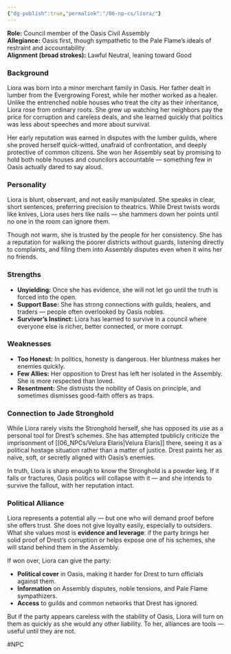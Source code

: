 ```yaml
---
{"dg-publish":true,"permalink":"/06-np-cs/liora/"}
---
```


**Role:** Council member of the Oasis Civil Assembly  
**Allegiance:** Oasis first, though sympathetic to the Pale Flame’s ideals of restraint and accountability  
**Alignment (broad strokes):** Lawful Neutral, leaning toward Good

### Background

Liora was born into a minor merchant family in Oasis. Her father dealt in lumber from the Evergrowing Forest, while her mother worked as a healer. Unlike the entrenched noble houses who treat the city as their inheritance, Liora rose from ordinary roots. She grew up watching her neighbors pay the price for corruption and careless deals, and she learned quickly that politics was less about speeches and more about survival.

Her early reputation was earned in disputes with the lumber guilds, where she proved herself quick-witted, unafraid of confrontation, and deeply protective of common citizens. She won her Assembly seat by promising to hold both noble houses and councilors accountable — something few in Oasis actually dared to say aloud.

### Personality

Liora is blunt, observant, and not easily manipulated. She speaks in clear, short sentences, preferring precision to theatrics. While Drest twists words like knives, Liora uses hers like nails — she hammers down her points until no one in the room can ignore them.

Though not warm, she is trusted by the people for her consistency. She has a reputation for walking the poorer districts without guards, listening directly to complaints, and filing them into Assembly disputes even when it wins her no friends.

### Strengths

- **Unyielding:** Once she has evidence, she will not let go until the truth is forced into the open.
- **Support Base:** She has strong connections with guilds, healers, and traders — people often overlooked by Oasis nobles.
- **Survivor’s Instinct:** Liora has learned to survive in a council where everyone else is richer, better connected, or more corrupt.

### Weaknesses

- **Too Honest:** In politics, honesty is dangerous. Her bluntness makes her enemies quickly.
- **Few Allies:** Her opposition to Drest has left her isolated in the Assembly. She is more respected than loved.
- **Resentment:** She distrusts the nobility of Oasis on principle, and sometimes dismisses good-faith offers as traps.

### Connection to Jade Stronghold

While Liora rarely visits the Stronghold herself, she has opposed its use as a personal tool for Drest’s schemes. She has attempted tpublicly criticize the imprisonment of [[06_NPCs/Velura Elaris\|Velura Elaris]] there, seeing it as a political hostage situation rather than a matter of justice. Drest paints her as naïve, soft, or secretly aligned with Oasis’s enemies.

In truth, Liora is sharp enough to know the Stronghold is a powder keg. If it falls or fractures, Oasis politics will collapse with it — and she intends to survive the fallout, with her reputation intact.

### Political Alliance

Liora represents a potential ally — but one who will demand proof before she offers trust. She does not give loyalty easily, especially to outsiders. What she values most is **evidence and leverage**: if the party brings her solid proof of Drest’s corruption or helps expose one of his schemes, she will stand behind them in the Assembly.

If won over, Liora can give the party:

- **Political cover** in Oasis, making it harder for Drest to turn officials against them.
- **Information** on Assembly disputes, noble tensions, and Pale Flame sympathizers.
- **Access** to guilds and common networks that Drest has ignored.

But if the party appears careless with the stability of Oasis, Liora will turn on them as quickly as she would any other liability. To her, alliances are tools — useful until they are not.



#NPC 